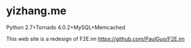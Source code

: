# yizhang.me
Python 2.7+Tornado 4.0.2+MySQL+Memcached

This web site is a redesign of F2E.im 
https://github.com/PaulGuo/F2E.im
